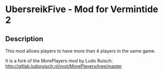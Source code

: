# UbersreikFive - Mod for Vermintide 2

## Description

This mod allows players to have more than 4 players in the same game.

It is a fork of the MorePlayers mod by Ludo Ruisch: http://gitlab.ludoruisch.nl/root/MorePlayers/tree/master
